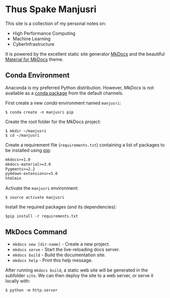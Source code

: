 # Thus Spake Manjusri

This site is a collection of my personal notes on:

* High Performance Computing
* Machine Learning
* CyberInfrastructure

It is powered by the excellent static site generator [MkDocs](http://mkdocs.org) and the beautiful [Material for MkDocs](https://squidfunk.github.io/mkdocs-material/) theme.

## Conda Environment

Anaconda is my preferred Python distribution. However, *MkDocs* is not available as a [conda package](https://conda.io/docs/user-guide/tasks/manage-pkgs.html) from the default channels.

First create a new *conda* environment named `manjusri`:

```console
$ conda create -n manjusri pip
```

Create the root folder for the MkDocs project:

```console
$ mkdir ~/manjusri
$ cd ~/manjusri
```

Create a requirement file (`requirements.txt`) containing a list of packages to be installed using [pip](https://pip.pypa.io/en/stable/user_guide/):

```txt
mkdocs>=1.0
mkdocs-material>=3.0
Pygments>=2.2
pymdown-extensions>=5.0
htmlmin
```

Activate the `manjusri` environment:

```console
$ source activate manjusri
```

Install the required packages (and its dependencies):

```console
$pip install -r requirements.txt
```

## MkDocs Command

* `mkdocs new [dir-name]` - Create a new project.
* `mkdocs serve` - Start the live-reloading docs server.
* `mkdocs build` - Build the documentation site.
* `mkdocs help` - Print this help message.

After running `mkdocs build`, a static web site will be generated in the subfolder `site`. We can then deploy the site to a web server, or serve it locally with:

```console
$ python -m http.server
```
